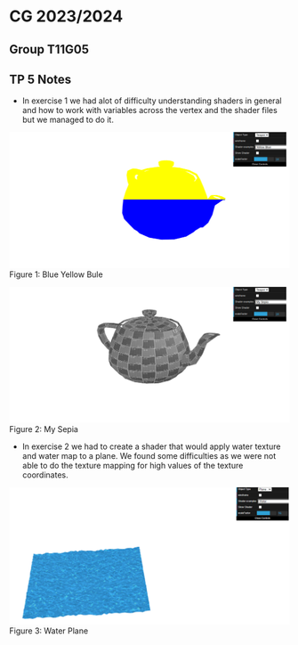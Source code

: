 # CG 2023/2024

## Group T11G05

## TP 5 Notes

- In exercise 1 we had alot of difficulty understanding shaders in general and how to work with variables across the vertex and the shader files but we managed to do it.

![Figure 1: Blue Yellow Bule](screenshots/cg-t11g05-tp5-1.png)
Figure 1: Blue Yellow Bule

![Figure 2: My Sepia](screenshots/cg-t11g05-tp5-2.png)
Figure 2: My Sepia


- In exercise 2 we had to create a shader that would apply water texture and water map to a plane. We found some difficulties as we were not able to do the texture mapping for high values of the texture coordinates.

![Figure 3: Water Texture](screenshots/cg-t11g05-tp5-3.png)
Figure 3: Water Plane